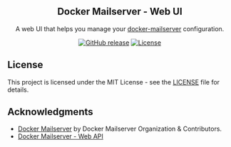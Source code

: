 <a name="readme-top"></a>

<div align="center">
  <h2 align="center">Docker Mailserver - Web UI</h2>
  <div align="center">
    <p align="center">A web UI that helps you manage your <a href="https://github.com/docker-mailserver/docker-mailserver" title="Docker Mailserver">docker-mailserver</a> configuration.</p>
    <div>
        <a href="https://github.com/Medformatik/docker-mailserver-webui/releases/"><img src="https://img.shields.io/github/release/Medformatik/docker-mailserver-webui?include_prereleases=&sort=semver&color=blue" alt="GitHub release"></a>
        <a href="https://github.com/Medformatik/docker-mailserver-webui#license"><img src="https://img.shields.io/badge/License-MIT-blue" alt="License"></a>
    </div>
  </div>
</div>

## License

This project is licensed under the MIT License - see the [LICENSE](https://github.com/Medformatik/docker-mailserver-webui/blob/master/LICENSE) file for details.

## Acknowledgments

* [Docker Mailserver](https://github.com/docker-mailserver/docker-mailserver) by Docker Mailserver Organization & Contributors.
* [Docker Mailserver - Web API](https://github.com/bramanda48/docker-mailserver-webapi)